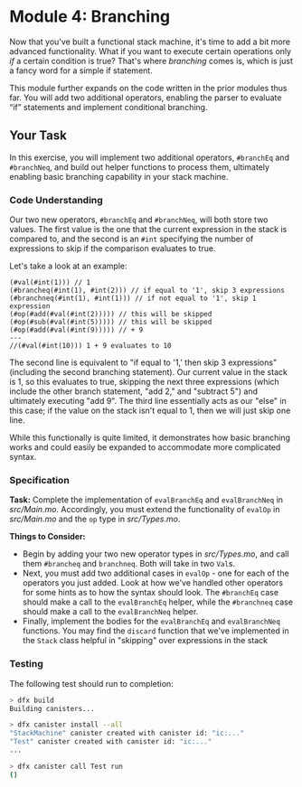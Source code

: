 # Module 4: Branching

Now that you've built a functional stack machine, it's time to add a bit more advanced functionality. What if you want to execute certain operations only *if* a certain condition is true? That's where *branching* comes is, which is just a fancy word for a simple if statement.

This module further expands on the code written in the prior modules thus far. You will add two additional operators, enabling the parser to evaluate “if” statements and implement conditional branching.

## Your Task
In this exercise, you will implement two additional operators, `#branchEq`  and `#branchNeq`, and build out helper functions to process them, ultimately enabling basic branching capability in your stack machine.

### Code Understanding

Our two new operators, `#branchEq`  and `#branchNeq`, will both store two values. The first value is the one that the current expression in the stack is compared to, and the second is an `#int` specifying the number of expressions to skip if the comparison evaluates to true.

Let's take a look at an example:

```
(#val(#int(1))) // 1
(#brancheq(#int(1), #int(2))) // if equal to '1', skip 3 expressions
(#branchneq(#int(1), #int(1))) // if not equal to '1', skip 1 expression
(#op(#add(#val(#int(2))))) // this will be skipped
(#op(#sub(#val(#int(5))))) // this will be skipped
(#op(#add(#val(#int(9))))) // + 9
---
//(#val(#int(10))) 1 + 9 evaluates to 10
```

The second line is equivalent to "if equal to '1,' then skip 3 expressions" (including the second branching statement). Our current value in the stack is 1, so this evaluates to true, skipping the next three expressions (which include the other branch statement, "add 2," and "subtract 5") and ultimately executing "add 9". The third line essentially acts as our "else" in this case; if the value on the stack isn't equal to 1, then we will just skip one line. 

While this functionally is quite limited, it demonstrates how basic branching works and could easily be expanded to accommodate more complicated syntax.

### Specification 

**Task:** Complete the implementation of `evalBranchEq` and `evalBranchNeq` in *src/Main.mo*. Accordingly, you must extend the functionality of `evalOp` in *src/Main.mo* and the `op` type in *src/Types.mo*.

**Things to Consider:**

* Begin by adding your two new operator types in *src/Types.mo*, and call them `#brancheq` and `branchneq`. Both will take in two `Val`s.
* Next, you must add two additional cases in `evalOp` - one for each of the operators you just added. Look at how we've handled other operators for some hints as to how the syntax should look. The `#branchEq` case should make a call to the `evalBranchEq` helper, while the `#branchneq` case should make a call to the `evalBranchNeq` helper.
* Finally, implement the bodies for the `evalBranchEq` and `evalBranchNeq` functions. You may find the `discard` function that we've implemented in the `Stack` class helpful in "skipping" over expressions in the stack

### Testing

The following test should run to completion:

```bash
> dfx build
Building canisters...

> dfx canister install --all
"StackMachine" canister created with canister id: "ic:..."
"Test" canister created with canister id: "ic:..."
...

> dfx canister call Test run
()
```
